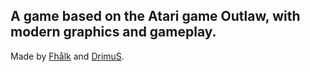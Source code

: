## A game based on the Atari game Outlaw, with modern graphics and gameplay.

Made by [Fhålk](https://fhalk.itch.io/) and [DrimuS](https://fhalk.itch.io/).
